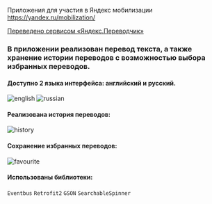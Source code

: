 Приложения для участия в Яндекс мобилизации
https://yandex.ru/mobilization/

[Переведено сервисом «Яндекс.Переводчик»](http://translate.yandex.ru/)

### В приложении реализован перевод текста, а также хранение истории переводов с возможностью выбора избранных переводов.

#### Доступно 2 языка интерфейса: английский и русский.

![english](https://pp.userapi.com/c604625/v604625871/40309/VIvJYzq0Res.jpg)
![russian](https://pp.userapi.com/c604625/v604625871/40327/cL5pZ4xES-E.jpg)

#### Реализована история переводов:

![history](https://pp.userapi.com/c604625/v604625871/4033b/gxn82Pqjat4.jpg)

#### Сохранение избранных переводов:

![favourite](https://pp.userapi.com/c604625/v604625871/40345/_VqUoANGsd0.jpg)

#### Использованы библиотеки:

`Eventbus`
`Retrofit2`
`GSON`
`SearchableSpinner`